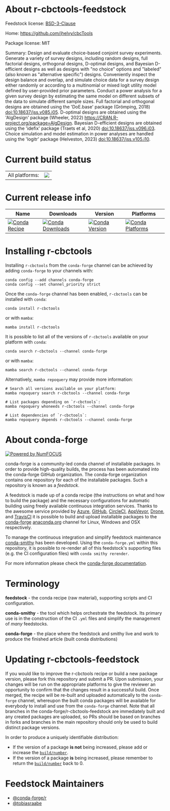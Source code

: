 About r-cbctools-feedstock
==========================

Feedstock license: [BSD-3-Clause](https://github.com/conda-forge/r-cbctools-feedstock/blob/main/LICENSE.txt)

Home: https://github.com/jhelvy/cbcTools

Package license: MIT

Summary: Design and evaluate choice-based conjoint survey experiments. Generate a variety of survey designs, including random designs, full factorial designs, orthogonal designs, D-optimal designs, and Bayesian D-efficient designs as well as designs with "no choice" options and "labeled" (also known as "alternative specific") designs. Conveniently inspect the design balance and overlap, and simulate choice data for a survey design either randomly or according to a multinomial or mixed logit utility model defined by user-provided prior parameters. Conduct a power analysis for a given survey design by estimating the same model on different subsets of the data to simulate different sample sizes. Full factorial and orthogonal designs are obtained using the 'DoE.base' package (Grömping, 2018) <doi:10.18637/jss.v085.i05>. D-optimal designs are obtained using the 'AlgDesign' package (Wheeler, 2022) <https://CRAN.R-project.org/package=AlgDesign>. Bayesian D-efficient designs are obtained using the 'idefix' package (Traets et al, 2020) <doi:10.18637/jss.v096.i03>. Choice simulation and model estimation in power analyses are handled using the 'logitr' package (Helveston, 2023) <doi:10.18637/jss.v105.i10>.

Current build status
====================


<table><tr><td>All platforms:</td>
    <td>
      <a href="https://dev.azure.com/conda-forge/feedstock-builds/_build/latest?definitionId=21973&branchName=main">
        <img src="https://dev.azure.com/conda-forge/feedstock-builds/_apis/build/status/r-cbctools-feedstock?branchName=main">
      </a>
    </td>
  </tr>
</table>

Current release info
====================

| Name | Downloads | Version | Platforms |
| --- | --- | --- | --- |
| [![Conda Recipe](https://img.shields.io/badge/recipe-r--cbctools-green.svg)](https://anaconda.org/conda-forge/r-cbctools) | [![Conda Downloads](https://img.shields.io/conda/dn/conda-forge/r-cbctools.svg)](https://anaconda.org/conda-forge/r-cbctools) | [![Conda Version](https://img.shields.io/conda/vn/conda-forge/r-cbctools.svg)](https://anaconda.org/conda-forge/r-cbctools) | [![Conda Platforms](https://img.shields.io/conda/pn/conda-forge/r-cbctools.svg)](https://anaconda.org/conda-forge/r-cbctools) |

Installing r-cbctools
=====================

Installing `r-cbctools` from the `conda-forge` channel can be achieved by adding `conda-forge` to your channels with:

```
conda config --add channels conda-forge
conda config --set channel_priority strict
```

Once the `conda-forge` channel has been enabled, `r-cbctools` can be installed with `conda`:

```
conda install r-cbctools
```

or with `mamba`:

```
mamba install r-cbctools
```

It is possible to list all of the versions of `r-cbctools` available on your platform with `conda`:

```
conda search r-cbctools --channel conda-forge
```

or with `mamba`:

```
mamba search r-cbctools --channel conda-forge
```

Alternatively, `mamba repoquery` may provide more information:

```
# Search all versions available on your platform:
mamba repoquery search r-cbctools --channel conda-forge

# List packages depending on `r-cbctools`:
mamba repoquery whoneeds r-cbctools --channel conda-forge

# List dependencies of `r-cbctools`:
mamba repoquery depends r-cbctools --channel conda-forge
```


About conda-forge
=================

[![Powered by
NumFOCUS](https://img.shields.io/badge/powered%20by-NumFOCUS-orange.svg?style=flat&colorA=E1523D&colorB=007D8A)](https://numfocus.org)

conda-forge is a community-led conda channel of installable packages.
In order to provide high-quality builds, the process has been automated into the
conda-forge GitHub organization. The conda-forge organization contains one repository
for each of the installable packages. Such a repository is known as a *feedstock*.

A feedstock is made up of a conda recipe (the instructions on what and how to build
the package) and the necessary configurations for automatic building using freely
available continuous integration services. Thanks to the awesome service provided by
[Azure](https://azure.microsoft.com/en-us/services/devops/), [GitHub](https://github.com/),
[CircleCI](https://circleci.com/), [AppVeyor](https://www.appveyor.com/),
[Drone](https://cloud.drone.io/welcome), and [TravisCI](https://travis-ci.com/)
it is possible to build and upload installable packages to the
[conda-forge](https://anaconda.org/conda-forge) [anaconda.org](https://anaconda.org/)
channel for Linux, Windows and OSX respectively.

To manage the continuous integration and simplify feedstock maintenance
[conda-smithy](https://github.com/conda-forge/conda-smithy) has been developed.
Using the ``conda-forge.yml`` within this repository, it is possible to re-render all of
this feedstock's supporting files (e.g. the CI configuration files) with ``conda smithy rerender``.

For more information please check the [conda-forge documentation](https://conda-forge.org/docs/).

Terminology
===========

**feedstock** - the conda recipe (raw material), supporting scripts and CI configuration.

**conda-smithy** - the tool which helps orchestrate the feedstock.
                   Its primary use is in the construction of the CI ``.yml`` files
                   and simplify the management of *many* feedstocks.

**conda-forge** - the place where the feedstock and smithy live and work to
                  produce the finished article (built conda distributions)


Updating r-cbctools-feedstock
=============================

If you would like to improve the r-cbctools recipe or build a new
package version, please fork this repository and submit a PR. Upon submission,
your changes will be run on the appropriate platforms to give the reviewer an
opportunity to confirm that the changes result in a successful build. Once
merged, the recipe will be re-built and uploaded automatically to the
`conda-forge` channel, whereupon the built conda packages will be available for
everybody to install and use from the `conda-forge` channel.
Note that all branches in the conda-forge/r-cbctools-feedstock are
immediately built and any created packages are uploaded, so PRs should be based
on branches in forks and branches in the main repository should only be used to
build distinct package versions.

In order to produce a uniquely identifiable distribution:
 * If the version of a package **is not** being increased, please add or increase
   the [``build/number``](https://docs.conda.io/projects/conda-build/en/latest/resources/define-metadata.html#build-number-and-string).
 * If the version of a package **is** being increased, please remember to return
   the [``build/number``](https://docs.conda.io/projects/conda-build/en/latest/resources/define-metadata.html#build-number-and-string)
   back to 0.

Feedstock Maintainers
=====================

* [@conda-forge/r](https://github.com/orgs/conda-forge/teams/r/)
* [@tobiasraabe](https://github.com/tobiasraabe/)

